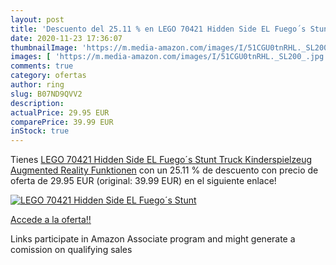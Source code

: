 ```yaml
---
layout: post
title: 'Descuento del 25.11 % en LEGO 70421 Hidden Side EL Fuego´s Stunt '
date: 2020-11-23 17:36:07
thumbnailImage: 'https://m.media-amazon.com/images/I/51CGU0tnRHL._SL200_.jpg'
images: [ 'https://m.media-amazon.com/images/I/51CGU0tnRHL._SL200_.jpg' ]
comments: true
category: ofertas
author: ring
slug: B07ND9QVV2
description:
actualPrice: 29.95 EUR
comparePrice: 39.99 EUR
inStock: true
---
```


Tienes [LEGO 70421 Hidden Side EL Fuego´s Stunt Truck Kinderspielzeug  Augmented Reality Funktionen](https://www.amazon.de/dp/B07ND9QVV2/?tag=tolees0ca-21) con un 25.11 % de descuento con precio de oferta de 29.95 EUR (original: 39.99 EUR) en el siguiente enlace!

[![LEGO 70421 Hidden Side EL Fuego´s Stunt ](https://m.media-amazon.com/images/I/51CGU0tnRHL._SL200_.jpg)](https://www.amazon.de/dp/B07ND9QVV2/?tag=tolees0ca-21)

[Accede a la oferta!!](https://www.amazon.de/dp/B07ND9QVV2/?tag=tolees0ca-21)

Links participate in Amazon Associate program and might generate a comission on qualifying sales


